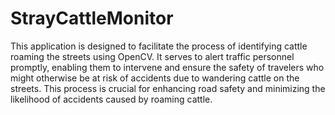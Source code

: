 # StrayCattleMonitor
This application is designed to facilitate the process of identifying cattle roaming the streets using OpenCV. It serves to alert traffic personnel promptly, enabling them to intervene and ensure the safety of travelers who might otherwise be at risk of accidents due to wandering cattle on the streets. This process is crucial for enhancing road safety and minimizing the likelihood of accidents caused by roaming cattle.

